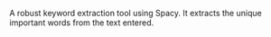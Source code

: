A robust keyword extraction tool using Spacy. It extracts the unique important words from the text entered.
